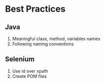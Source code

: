 Best Practices
==============
## Java 
1. Meaningful class, method, variables names
2. Following naming conventions

## Selenium 
1. Use id over xpath
2. Create POM files 